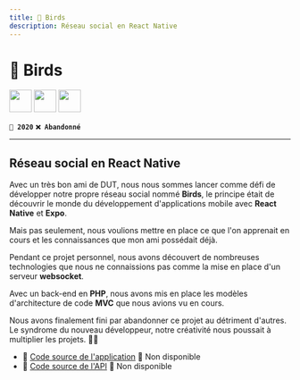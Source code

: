 ```yaml
---
title: 🦜 Birds
description: Réseau social en React Native
---
```


# 🦜 Birds

<img src="https://cdn.jsdelivr.net/gh/devicons/devicon/icons/nodejs/nodejs-original.svg" width="40" />
<img src="https://cdn.jsdelivr.net/gh/devicons/devicon/icons/react/react-original.svg" width="40" />
<img src="https://cdn.jsdelivr.net/gh/devicons/devicon/icons/php/php-original.svg" width="40" />

**`📅 2020`** **`❌ Abandonné`**

---

## Réseau social en React Native

Avec un très bon ami de DUT, nous nous sommes lancer comme défi de développer notre propre réseau social nommé **Birds**, le principe était de découvrir le monde du développement d'applications mobile avec **React Native** et **Expo**.

Mais pas seulement, nous voulions mettre en place ce que l'on apprenait en cours et les connaissances que mon ami possédait déjà.

Pendant ce projet personnel, nous avons découvert de nombreuses technologies que nous ne connaissions pas comme la mise en place d'un serveur **websocket**.

Avec un back-end en **PHP**, nous avons mis en place les modèles d'architecture de code **MVC** que nous avions vu en cours.

Nous avons finalement fini par abandonner ce projet au détriment d'autres. Le syndrome du nouveau développeur, notre créativité nous poussait à multiplier les projets. 😶‍🌫️

-   📁 [Code source de l'application](https://github.com/william-donnette/Birds) 🚫 Non disponible
-   📁 [Code source de l'API](https://github.com/Adrien-Segura/birds_api-server) 🚫 Non disponible

